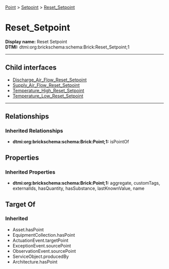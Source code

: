 [Point](../../Point.md) > [Setpoint](../Setpoint.md) > [Reset_Setpoint](#)
# Reset_Setpoint

**Display name:** Reset Setpoint<br />
**DTMI:** dtmi:org:brickschema:schema:Brick:Reset_Setpoint;1

---


## Child interfaces
* [Discharge_Air_Flow_Reset_Setpoint](Discharge_Air_Flow_Reset_Setpoint/Discharge_Air_Flow_Reset_Setpoint.md)
* [Supply_Air_Flow_Reset_Setpoint](Supply_Air_Flow_Reset_Setpoint/Supply_Air_Flow_Reset_Setpoint.md)
* [Temperature_High_Reset_Setpoint](Temperature_High_Reset_Setpoint/Temperature_High_Reset_Setpoint.md)
* [Temperature_Low_Reset_Setpoint](Temperature_Low_Reset_Setpoint/Temperature_Low_Reset_Setpoint.md)

---
## Relationships
### Inherited Relationships
* **dtmi:org:brickschema:schema:Brick:Point;1:** isPointOf
## Properties
### Inherited Properties
* **dtmi:org:brickschema:schema:Brick:Point;1:** aggregate, customTags, externalIds, hasQuantity, hasSubstance, lastKnownValue, name
## Target Of
### Inherited
* Asset.hasPoint
* EquipmentCollection.hasPoint
* ActuationEvent.targetPoint
* ExceptionEvent.sourcePoint
* ObservationEvent.sourcePoint
* ServiceObject.producedBy
* Architecture.hasPoint
